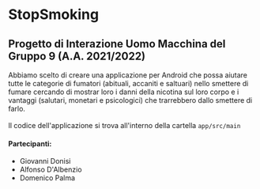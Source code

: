 # StopSmoking
## Progetto di Interazione Uomo Macchina del Gruppo 9 (A.A. 2021/2022) 

Abbiamo scelto di creare una applicazione per Android che possa aiutare tutte le categorie di fumatori
(abituali, accaniti e saltuari) nello smettere di fumare cercando di mostrar loro i danni della nicotina
sul loro corpo e i vantaggi (salutari, monetari e psicologici) che trarrebbero dallo smettere di farlo.<br><br>
Il codice dell'applicazione si trova all'interno della cartella `app/src/main`

#### Partecipanti:
- Giovanni Donisi
- Alfonso D'Albenzio
- Domenico Palma
